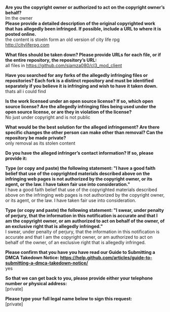 **Are you the copyright owner or authorized to act on the copyright owner’s behalf?**   
Im the owner   
**Please provide a detailed description of the original copyrighted work that has allegedly been infringed. If possible, include a URL to where it is posted online.**   
the content is stoeln form an old version of city life rpg http://cityliferpg.com

**What files should be taken down? Please provide URLs for each file, or if the entire repository, the repository’s URL:**   
all files in https://github.com/siamza080/cl3_mod_client

**Have you searched for any forks of the allegedly infringing files or repositories? Each fork is a distinct repository and must be identified separately if you believe it is infringing and wish to have it taken down.**   
thats all i could find

**Is the work licensed under an open source license? If so, which open source license? Are the allegedly infringing files being used under the open source license, or are they in violation of the license?**   
No just under copyright and is not public

**What would be the best solution for the alleged infringement? Are there specific changes the other person can make other than removal? Can the repository be made private?**   
only removal as its stolen content

**Do you have the alleged infringer’s contact information? If so, please provide it:**

**Type (or copy and paste) the following statement: "I have a good faith belief that use of the copyrighted materials described above on the infringing web pages is not authorized by the copyright owner, or its agent, or the law. I have taken fair use into consideration."**   
I have a good faith belief that use of the copyrighted materials described above on the infringing web pages is not authorized by the copyright owner, or its agent, or the law. I have taken fair use into consideration.

**Type (or copy and paste) the following statement: "I swear, under penalty of perjury, that the information in this notification is accurate and that I am the copyright owner, or am authorized to act on behalf of the owner, of an exclusive right that is allegedly infringed."**   
I swear, under penalty of perjury, that the information in this notification is accurate and that I am the copyright owner, or am authorized to act on behalf of the owner, of an exclusive right that is allegedly infringed.

**Please confirm that you have you have read our Guide to Submitting a DMCA Takedown Notice: https://help.github.com/articles/guide-to-submitting-a-dmca-takedown-notice/**   
yes

**So that we can get back to you, please provide either your telephone number or physical address:**   
[private]

**Please type your full legal name below to sign this request:**   
[private]



